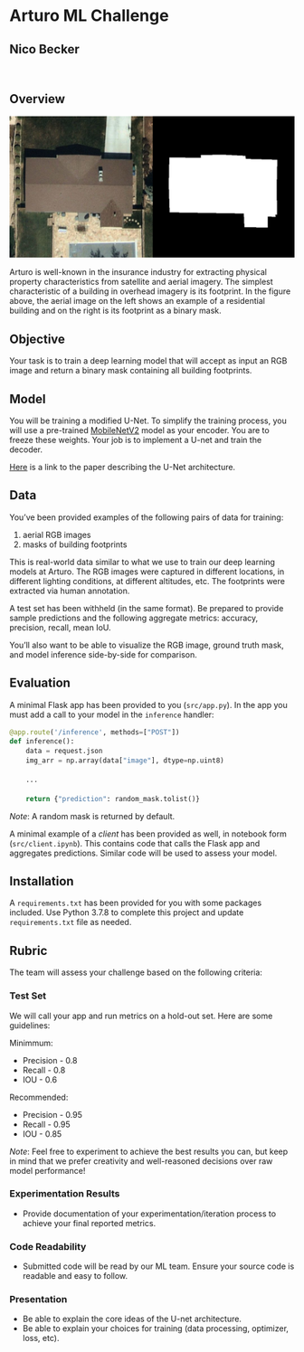 # Arturo ML Challenge
## Nico Becker

<br>

## Overview

![](example.png)

Arturo is well-known in the insurance industry for extracting physical property characteristics from satellite and aerial imagery. The simplest characteristic of a building in overhead imagery is its footprint. In the figure above, the aerial image on the left shows an example of a residential building and on the right is its footprint as a binary mask. 

## Objective

Your task is to train a deep learning model that will accept as input an RGB image and return a binary mask containing all building footprints.

## Model

You will be training a modified U-Net. To simplify the training process, you will use a pre-trained [MobileNetV2](https://www.tensorflow.org/api_docs/python/tf/keras/applications/MobileNetV2) model as your encoder. You are to freeze these weights. Your job is to implement a U-net and train the decoder.

[Here](https://arxiv.org/pdf/1505.04597.pdf) is a link to the paper describing the U-Net architecture.

## Data
You’ve been provided examples of the following pairs of data for training: 

1. aerial RGB images
2. masks of building footprints 

This is real-world data similar to what we use to train our deep learning models at Arturo. The RGB images were captured in different locations, in different lighting conditions, at different altitudes, etc. The footprints were extracted via human annotation.

A test set has been withheld (in the same format). Be prepared to provide sample predictions and the following aggregate metrics: accuracy, precision, recall, mean IoU.

You’ll also want to be able to visualize the RGB image, ground truth mask, and model inference side-by-side for comparison.

## Evaluation
A minimal Flask app has been provided to you (`src/app.py`). In the app you must add a call to your model in the `inference` handler:
```python
@app.route('/inference', methods=["POST"])
def inference():
    data = request.json
    img_arr = np.array(data["image"], dtype=np.uint8)
    
    ...

    return {"prediction": random_mask.tolist()}
```
_Note_: A random mask is returned by default.

A minimal example of a _client_ has been provided as well, in notebook form (`src/client.ipynb`). This contains code that calls the Flask app and aggregates predictions. Similar code will be used to assess your model.

## Installation

A `requirements.txt` has been provided for you with some packages included. Use Python 3.7.8 to complete this project and update `requirements.txt` file as needed.

## Rubric

The team will assess your challenge based on the following criteria:

### Test Set
We will call your app and run metrics on a hold-out set. Here are some guidelines:
<br>

Minimmum:
- Precision - 0.8
- Recall - 0.8 
- IOU - 0.6 

Recommended:
- Precision - 0.95
- Recall - 0.95
- IOU - 0.85

_Note_: Feel free to experiment to achieve the best results you can, but keep in mind that we prefer creativity and well-reasoned decisions over raw model performance!

### Experimentation Results
- Provide documentation of your experimentation/iteration process to achieve your final reported metrics.

### Code Readability
- Submitted code will be read by our ML team. Ensure your source code is readable and easy to follow.

### Presentation 
- Be able to explain the core ideas of the U-net architecture.
- Be able to explain your choices for training (data processing, optimizer, loss, etc).


